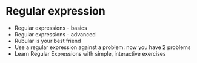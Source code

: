 # Regular expression
* Regular expressions - basics
* Regular expressions - advanced
* Rubular is your best friend
* Use a regular expression against a problem: now you have 2 problems
* Learn Regular Expressions with simple, interactive exercises
